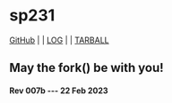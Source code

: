 ---
---

# sp231

[GitHub](https://github.com/cbkadal/sp231/) | | [LOG](TXT/mylog.txt) | | [TARBALL](SandBox/cbkadal.tar.xz)

## May the fork() be with you!

#### Rev 007b --- 22 Feb 2023

